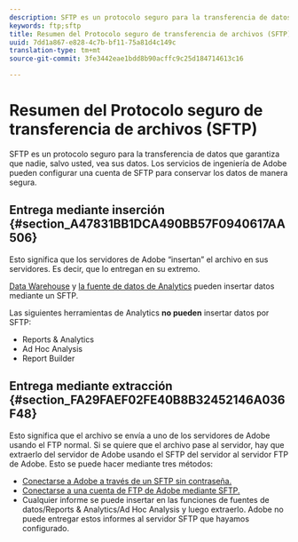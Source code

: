 ```yaml
---
description: SFTP es un protocolo seguro para la transferencia de datos que garantiza que nadie, salvo usted, vea sus datos. Los servicios de ingeniería de Adobe pueden configurar una cuenta de SFTP para conservar los datos de manera segura.
keywords: ftp;sftp
title: Resumen del Protocolo seguro de transferencia de archivos (SFTP)
uuid: 7dd1a867-e828-4c7b-bf11-75a81d4c149c
translation-type: tm+mt
source-git-commit: 3fe3442eae1bdd8b90acffc9c25d184714613c16

---
```



# Resumen del Protocolo seguro de transferencia de archivos (SFTP)

SFTP es un protocolo seguro para la transferencia de datos que garantiza que nadie, salvo usted, vea sus datos. Los servicios de ingeniería de Adobe pueden configurar una cuenta de SFTP para conservar los datos de manera segura.

## Entrega mediante inserción {#section_A47831BB1DCA490BB57F0940617AA506}

Esto significa que los servidores de Adobe “insertan” el archivo en sus servidores. Es decir, que lo entregan en su extremo.

[Data Warehouse](/help/export/ftp-and-sftp/c-sftp/ftp-sftp-dw.md) y [la fuente de datos de Analytics](https://docs.adobe.com/content/help/es-ES/analytics/export/analytics-data-feed/data-feed-overview.html) pueden insertar datos mediante un SFTP.

Las siguientes herramientas de Analytics **no pueden** insertar datos por SFTP:

* Reports &amp; Analytics
* Ad Hoc Analysis
* Report Builder

## Entrega mediante extracción {#section_FA29FAEF02FE40B8B32452146A036F48}

Esto significa que el archivo se envía a uno de los servidores de Adobe usando el FTP normal. Si se quiere que el archivo pase al servidor, hay que extraerlo del servidor de Adobe usando el SFTP del servidor al servidor FTP de Adobe. Esto se puede hacer mediante tres métodos:

* [Conectarse a Adobe a través de un SFTP sin contraseña.](/help/export/ftp-and-sftp/c-sftp/ftp-sftp-cert-auth.md)
* [Conectarse a una cuenta de FTP de Adobe mediante SFTP.](/help/export/ftp-and-sftp/c-sftp/ftp-sftp-connect.md)
* Cualquier informe se puede insertar en las funciones de fuentes de datos/Reports &amp; Analytics/Ad Hoc Analysis y luego extraerlo. Adobe no puede entregar estos informes al servidor SFTP que hayamos configurado.

